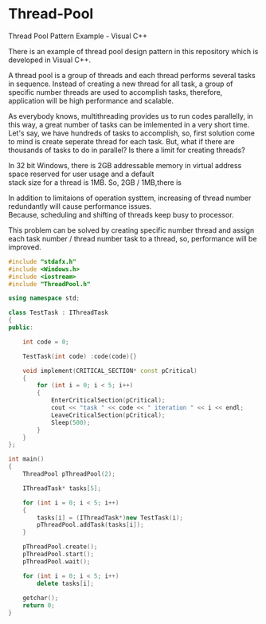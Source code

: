 # Thread-Pool
Thread Pool Pattern Example - Visual C++

There is an example of thread pool design pattern in this repository which is developed in Visual C++.

A thread pool is a group of threads and each thread performs several tasks in sequence. 
Instead of creating a new thread for all task, a group of specific number threads are used 
to accomplish tasks, therefore, application will be high performance and scalable.

As everybody knows, multithreading provides us to run codes parallelly, in this way, a great number of tasks can 
be imlemented in a very short time. Let's say, we have hundreds of tasks to accomplish, so, first solution 
come to mind is create seperate thread for each task. But, what if there are thousands of tasks to do in parallel?
Is there a limit for creating threads?

In 32 bit Windows, there is 2GB addressable memory in virtual address space reserved for user usage and a default <br>
stack size for a thread is 1MB. So, 2GB / 1MB,there is 

In addition to limitaions of operation systtem, increasing of thread number redundantly will cause performance issues. <br>
Because, scheduling and shifting of threads keep busy to processor.   

This problem can be solved by creating specific number thread and assign each task number / thread number 
task to a thread, so, performance will be improved.

```c++
#include "stdafx.h"
#include <Windows.h>
#include <iostream>
#include "ThreadPool.h"

using namespace std;

class TestTask : IThreadTask
{
public:

	int code = 0;

	TestTask(int code) :code(code){}

	void implement(CRITICAL_SECTION* const pCritical)
	{
		for (int i = 0; i < 5; i++)
		{
			EnterCriticalSection(pCritical);
			cout << "task " << code << " iteration " << i << endl;
			LeaveCriticalSection(pCritical);
			Sleep(500);
		}
	}
};

int main()
{
	ThreadPool pThreadPool(2);

	IThreadTask* tasks[5];

	for (int i = 0; i < 5; i++)
	{
		tasks[i] = (IThreadTask*)new TestTask(i);
		pThreadPool.addTask(tasks[i]);
	}

	pThreadPool.create();
	pThreadPool.start();
	pThreadPool.wait();

	for (int i = 0; i < 5; i++)
		delete tasks[i];
	
	getchar();
	return 0;
}
```

